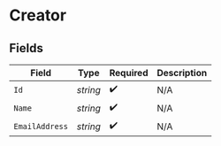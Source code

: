 # Creator


## Fields

| Field              | Type               | Required           | Description        |
| ------------------ | ------------------ | ------------------ | ------------------ |
| `Id`               | *string*           | :heavy_check_mark: | N/A                |
| `Name`             | *string*           | :heavy_check_mark: | N/A                |
| `EmailAddress`     | *string*           | :heavy_check_mark: | N/A                |
